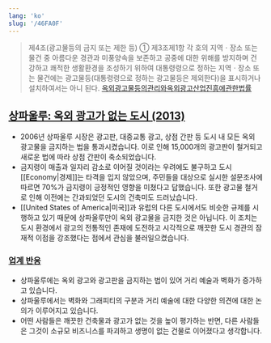 ```yaml
---
lang: 'ko'
slug: '/46FA0F'
---
```


> 제4조(광고물등의 금지 또는 제한 등) ① 제3조제1항 각 호의 지역ㆍ장소 또는 물건 중 아름다운 경관과 미풍양속을 보존하고 공중에 대한 위해를 방지하며 건강하고 쾌적한 생활환경을 조성하기 위하여 대통령령으로 정하는 지역ㆍ장소 또는 물건에는 광고물등(대통령령으로 정하는 광고물등은 제외한다)을 표시하거나 설치하여서는 아니 된다. [옥외광고물등의관리와옥외광고산업진흥에관한법률](<https://www.law.go.kr/법령/옥외광고물등의관리와옥외광고산업진흥에관한법률/(20221211,18876,20220610)/제4조>)

## [상파울루: 옥외 광고가 없는 도시 (2013)](https://www.amusingplanet.com/2013/07/sao-paulo-city-with-no-outdoor.html)

- 2006년 상파울루 시장은 광고판, 대중교통 광고, 상점 간판 등 도시 내 모든 옥외 광고물을 금지하는 법을 통과시켰습니다. 이로 인해 15,000개의 광고판이 철거되고 새로운 법에 따라 상점 간판이 축소되었습니다.
- 금지령이 매출과 일자리 감소로 이어질 것이라는 우려에도 불구하고 도시 [[Economy|경제]]는 타격을 입지 않았으며, 주민들을 대상으로 실시한 설문조사에 따르면 70%가 금지령이 긍정적인 영향을 미쳤다고 답했습니다. 또한 광고물 철거로 인해 이전에는 간과되었던 도시의 건축미도 드러났습니다.
- [[United States of America|미국]]과 유럽의 다른 도시에서도 비슷한 규제를 시행하고 있기 때문에 상파울루만이 옥외 광고물을 금지한 것은 아닙니다. 이 조치는 도시 환경에서 광고의 전통적인 존재에 도전하고 시각적으로 깨끗한 도시 경관의 잠재적 이점을 강조했다는 점에서 관심을 불러일으켰습니다.

### [업계 반응](http://news.ycombinator.com/item?id=36586632)

- 상파울루에는 옥외 광고와 광고판을 금지하는 법이 있어 거리 예술과 벽화가 증가하고 있습니다.
- 상파울루에서는 벽화와 그래피티의 구분과 거리 예술에 대한 다양한 의견에 대한 논의가 이루어지고 있습니다.
- 어떤 사람들은 깨끗한 건축물과 광고가 없는 것을 높이 평가하는 반면, 다른 사람들은 그것이 소규모 비즈니스를 파괴하고 생명이 없는 건물로 이어졌다고 생각합니다.
